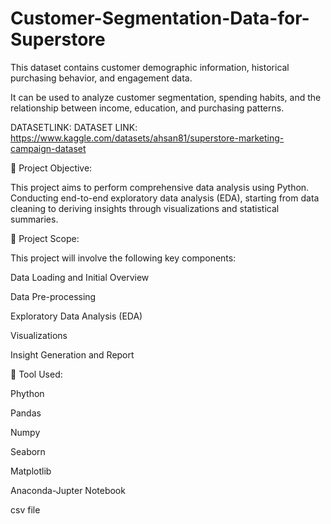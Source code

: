 # Customer-Segmentation-Data-for-Superstore

This dataset contains customer demographic information, historical purchasing behavior, and engagement data. 

It can be used to analyze customer segmentation, spending habits, and the relationship between income, education, and purchasing patterns.

DATASETLINK: DATASET LINK: https://www.kaggle.com/datasets/ahsan81/superstore-marketing-campaign-dataset

🔴 Project Objective:

This project aims to perform comprehensive data analysis using Python. Conducting end-to-end exploratory data analysis (EDA), starting from data cleaning to deriving insights through visualizations and statistical summaries.

🔴 Project Scope:

This project will involve the following key components:

Data Loading and Initial Overview 

Data Pre-processing 

Exploratory Data Analysis (EDA) 

Visualizations 

Insight Generation and Report

🔴 Tool Used:

Phython 

Pandas 

Numpy 

Seaborn

Matplotlib 

Anaconda-Jupter Notebook 

csv file
